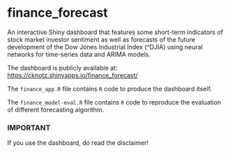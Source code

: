 # finance_forecast

An interactive Shiny dashboard that features some short-term
indicators of stock market investor sentiment as well as
forecasts of the future development of the Dow Jones
Industrial Index (^DJIA) using neural networks for
time-series data and ARIMA models.

The dashboard is publicly available at: https://cknotz.shinyapps.io/finance_forecast/

The `finance_app.R` file contains `R` code to produce the dashboard itself.

The `finance_model-eval.R` file contains `R` code to reproduce the evaluation of different forecasting algorithm.

### IMPORTANT
If you use the dashboard, do read the disclaimer!
